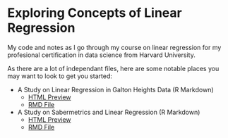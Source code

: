 # Exploring Concepts of Linear Regression

<p> My code and notes as I go through my course on linear regression for my profesional certification in data science from Harvard University. </p>

<p> As there are a lot of independant files, here are some notable places you may want to look to get you started: </p>

- A Study on Linear Regression in Galton Heights Data (R Markdown)
    - [HTML Preview](https://htmlpreview.github.io/?https://github.com/JuanesLamilla/exploring-linear-regression/blob/main/galton_heights/galton_markdown.html)
    - [RMD File](galton_heights/galton_markdown.Rmd)
- A Study on Sabermetrics and Linear Regression (R Markdown)
    - [HTML Preview](https://htmlpreview.github.io/?https://github.com/JuanesLamilla/exploring-linear-regression/blob/main/sabermetrics/sabermetrics_markdown.html)
    - [RMD File](sabermetrics/sabermetrics_markdown.Rmd)

